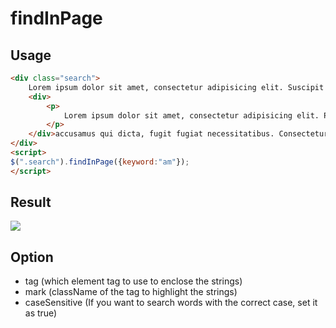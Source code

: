 findInPage
==========

Usage
-----
```html
<div class="search">
	Lorem ipsum dolor sit amet, consectetur adipisicing elit. Suscipit magni consequuntur ex perferendis iusto tempora omnis id 
	<div>
		<p>
			Lorem ipsum dolor sit amet, consectetur adipisicing elit. Perspiciatis, dignissimos atque enim, debitis nesciunt unde ipsum? Saepe fugiat molestias consequuntur quam, inventore quod nulla! At tempora molestiae sed consequatur ipsam.
		</p>
	</div>accusamus qui dicta, fugit fugiat necessitatibus. Consectetur eos, eveniet aperiam consequatur ipsa reiciendis!
</div>
<script>
$(".search").findInPage({keyword:"am"});
</script>
```

Result
-----
<img src="https://raw.github.com/steelydylan/findInPage/master/result.png"></img>

Option
-----

- tag (which element tag to use to enclose the strings)
- mark (className of the tag to highlight the strings)
- caseSensitive (If you want to search words with the correct case, set it as true)
